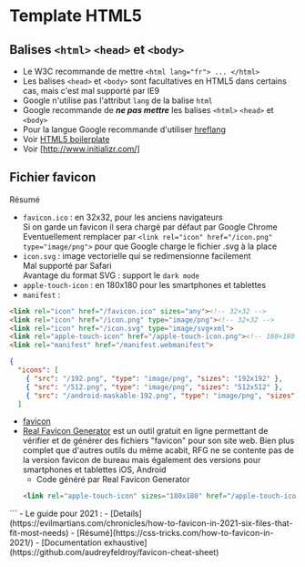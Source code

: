 
# Template HTML5 

## Balises `<html>` `<head>` et `<body>`
- Le W3C recommande de mettre `<html lang="fr"> ... </html>`
- Les balises `<head>` et `<body>` sont facultatives en HTML5 dans certains cas, mais c'est mal supporté par IE9
- Google n'utilise pas l'attribut `lang` de la balise `html`
- Google recommande de ***ne pas mettre*** les balises `<html>` `<head>` et `<body>`
- Pour la langue Google recommande d'utiliser [hreflang](https://ahrefs.com/blog/hreflang-tags/)
- Voir [HTML5 boilerplate](https://html5boilerplate.com/)
- Voir [http://www.initializr.com/]

## Fichier favicon
Résumé
- `favicon.ico` : en 32x32, pour les anciens navigateurs<br>
Si on garde un favicon il sera chargé par défaut par Google Chrome<br>
Eventuellement remplacer par `<link rel="icon" href="/icon.png" type="image/png">` pour que Google charge le fichier .svg à la place
- `icon.svg` : image vectorielle qui se redimensionne facilement<br>
Mal supporté par Safari<br>
Avantage du format SVG : support le `dark mode`
- `apple-touch-icon` : en 180x180 pour les smartphones et tablettes
- `manifest` : 
```html
<link rel="icon" href="/favicon.ico" sizes="any"><!-- 32×32 -->
<link rel="icon" href="/icon.png" type="image/png"><!-- 32×32 -->
<link rel="icon" href="/icon.svg" type="image/svg+xml">
<link rel="apple-touch-icon" href="/apple-touch-icon.png"><!-- 180×180 -->
<link rel="manifest" href="/manifest.webmanifest">
```
```json
{
  "icons": [
    { "src": "/192.png", "type": "image/png", "sizes": "192x192" },
    { "src": "/512.png", "type": "image/png", "sizes": "512x512" },
    { "src": "/android-maskable-192.png", "type": "image/png", "sizes": "192x192", "purpose": "maskable" },
  ]
```
- [favicon](https://www.alsacreations.com/astuce/lire/59-icon-link-rel-favicon-ico-navigateur.html)<br>
- [Real Favicon Generator](https://realfavicongenerator.net/)
 est un outil gratuit en ligne permettant de vérifier et de générer des fichiers "favicon" pour son site web. Bien plus complet que d'autres outils du même acabit, RFG ne se contente pas de la version favicon de bureau mais également des versions pour smartphones et tablettes iOS, Android<br>
    - Code généré par Real Favicon Generator
	```html
	<link rel="apple-touch-icon" sizes="180x180" href="/apple-touch-icon.png">
<link rel="icon" type="image/png" sizes="32x32" href="/favicon-32x32.png">
<link rel="icon" type="image/png" sizes="16x16" href="/favicon-16x16.png">
<link rel="manifest" href="/site.webmanifest">
<link rel="mask-icon" href="/safari-pinned-tab.svg" color="#5bbad5">
<meta name="msapplication-TileColor" content="#da532c">
<meta name="theme-color" content="#ffffff">
```
- Le guide pour 2021 : 
    - [Details](https://evilmartians.com/chronicles/how-to-favicon-in-2021-six-files-that-fit-most-needs)
    - [Résumé](https://css-tricks.com/how-to-favicon-in-2021/)
    - [Documentation exhaustive](https://github.com/audreyfeldroy/favicon-cheat-sheet)
